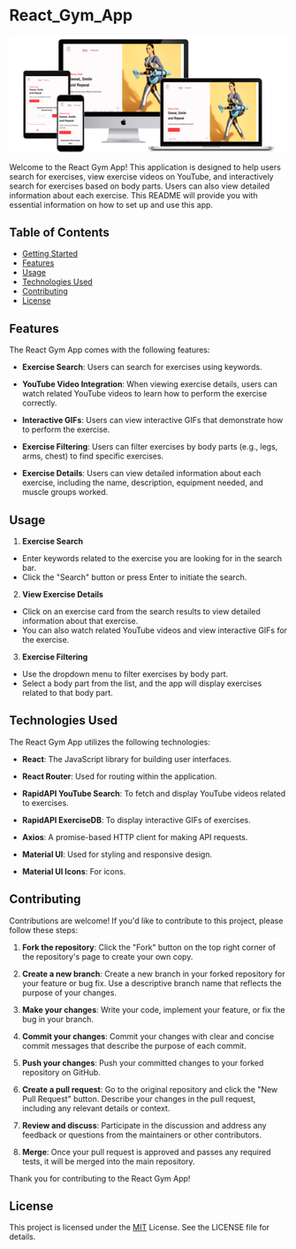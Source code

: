 
# React_Gym_App

[![Alt Text](public/all-devices-black.png)](https://react-gym-app-coral.vercel.app/)


Welcome to the React Gym App! This application is designed to help users search for exercises, view exercise videos on YouTube, and interactively search for exercises based on body parts. Users can also view detailed information about each exercise. This README will provide you with essential information on how to set up and use this app.

## Table of Contents
- [Getting Started](#getting-started)
- [Features](#features)
- [Usage](#usage)
- [Technologies Used](#technologies-used)
- [Contributing](#contributing)
- [License](#license)







## Features

The React Gym App comes with the following features:

- **Exercise Search**: Users can search for exercises using keywords.

- **YouTube Video Integration**: When viewing exercise details, users can watch related YouTube videos to learn how to perform the exercise correctly.

- **Interactive GIFs**: Users can view interactive GIFs that demonstrate how to perform the exercise.

- **Exercise Filtering**: Users can filter exercises by body parts (e.g., legs, arms, chest) to find specific exercises.

- **Exercise Details**: Users can view detailed information about each exercise, including the name, description, equipment needed, and muscle groups worked.

## Usage

1. **Exercise Search**

- Enter keywords related to the exercise you are looking for in the search bar.
- Click the "Search" button or press Enter to initiate the search.

2. **View Exercise Details**

- Click on an exercise card from the search results to view detailed information about that exercise.
- You can also watch related YouTube videos and view interactive GIFs for the exercise.

3. **Exercise Filtering**

- Use the dropdown menu to filter exercises by body part.
- Select a body part from the list, and the app will display exercises related to that body part.


## Technologies Used

The React Gym App utilizes the following technologies:

- **React**: The JavaScript library for building user interfaces.

- **React Router**: Used for routing within the application.

- **RapidAPI YouTube Search**: To fetch and display YouTube videos related to exercises.

- **RapidAPI ExerciseDB**: To display interactive GIFs of exercises.

- **Axios**: A promise-based HTTP client for making API requests.

- **Material UI**: Used for styling and responsive design.

- **Material UI Icons**: For icons.

## Contributing

Contributions are welcome! If you'd like to contribute to this project, please follow these steps:

1. **Fork the repository**: Click the "Fork" button on the top right corner of the repository's page to create your own copy.

2. **Create a new branch**: Create a new branch in your forked repository for your feature or bug fix. Use a descriptive branch name that reflects the purpose of your changes.

3. **Make your changes**: Write your code, implement your feature, or fix the bug in your branch.

4. **Commit your changes**: Commit your changes with clear and concise commit messages that describe the purpose of each commit.

5. **Push your changes**: Push your committed changes to your forked repository on GitHub.

6. **Create a pull request**: Go to the original repository and click the "New Pull Request" button. Describe your changes in the pull request, including any relevant details or context.

7. **Review and discuss**: Participate in the discussion and address any feedback or questions from the maintainers or other contributors.

8. **Merge**: Once your pull request is approved and passes any required tests, it will be merged into the main repository.

Thank you for contributing to the React Gym App!



## License
This project is licensed under the [MIT](https://choosealicense.com/licenses/mit/)
 License. See the LICENSE file for details.

